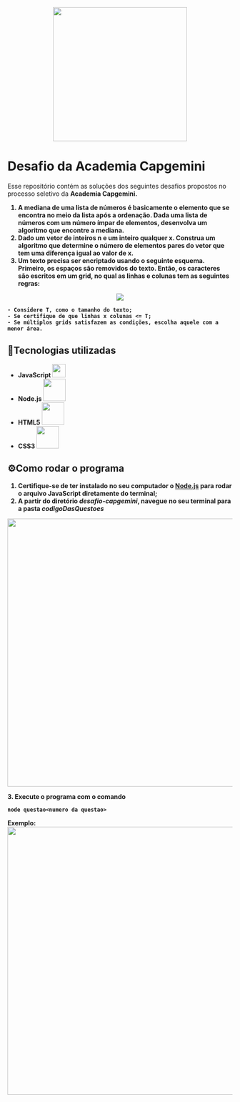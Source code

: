 <p align='center'>
<img src='https://user-images.githubusercontent.com/35473934/156929448-7c963a0e-a209-4bd1-b7c8-3308daf92ef7.png' width='300px'>
 </p>

# Desafio da Academia Capgemini 

<p>Esse repositório contém as soluções dos seguintes desafios propostos no processo seletivo da <b>Academia Capgemini<b>.</p> 
  
1. A mediana de uma lista de números é basicamente o elemento que se encontra no meio da lista após a ordenação. Dada uma lista de números com um número ímpar de elementos, desenvolva um algoritmo que encontre a mediana.
2. Dado um vetor de inteiros n e um inteiro qualquer x. Construa um algoritmo que determine o número de elementos pares do vetor que tem uma diferença igual ao valor de x.
3. Um texto precisa ser encriptado usando o seguinte esquema. Primeiro, os espaços são removidos do texto. Então, os caracteres são escritos em um grid, no qual as linhas e colunas tem as seguintes regras:
  
<p align='center'>
  <img src="https://render.githubusercontent.com/render/math?math=sqrt(T) <= linha <= coluna <= sqrt(T)" align='center'>
</p>
  
    - Considere T, como o tamanho do texto;
    - Se certifique de que linhas x colunas <= T;
    - Se múltiplos grids satisfazem as condições, escolha aquele com a menor área.

## 🔨Tecnologias utilizadas
- JavaScript <img src="https://cdn.jsdelivr.net/gh/devicons/devicon/icons/javascript/javascript-original.svg" width='30px'>
- Node.js <img src="https://cdn.jsdelivr.net/gh/devicons/devicon/icons/nodejs/nodejs-original-wordmark.svg" width='50px'/>
- HTML5 <img src="https://cdn.jsdelivr.net/gh/devicons/devicon/icons/html5/html5-original-wordmark.svg" width='50px'/>
- CSS3 <img src="https://cdn.jsdelivr.net/gh/devicons/devicon/icons/css3/css3-original-wordmark.svg" width='50px'/>
                                              
## ⚙️Como rodar o programa
  1. Certifique-se de ter instalado no seu computador o [Node.js](https://nodejs.dev/) para rodar o arquivo JavaScript diretamente do terminal;
  2. A partir do diretório <i>desafio-capgemini</i>, navegue no seu terminal para a pasta <i>codigoDasQuestoes</i>
  <p align='center'><img src='https://user-images.githubusercontent.com/35473934/156940107-285f6c03-75ca-4a19-b7c2-015a286319c7.png' width='600px'></p>
  3. Execute o programa com o comando 
  
  `node questao<numero da questao>`
  
  <b>Exemplo:</b> <img src='https://user-images.githubusercontent.com/35473934/156940420-e8ea60d2-f62a-4c1f-86d9-f2988f579bb6.png' width='600px'>

